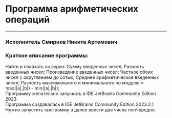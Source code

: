 # Программа арифметических операций
____
### Исполнитель Смирнов Никита Артемович

### Краткое описание программы: 
Найти и показать на экран:
  Сумму введенных чисел; 
  Разность введенных чисел; 
  Произведение введенных чисел; 
  Частное обоих чисел с округлением до сотых; 
  Среднее арифметическое введенных чисел; 
  Разность максимального и минимального по модулю = max(|a|,|b|) - min(|a|,|b|);             
Программу желательно запускать в IDE JetBrains Community Edition 2023                             
Программa создавалась в IDE JetBrains Community Edition 2023.2.1                         
Нужно запустить программу а далее ввести два числа поочередно.
